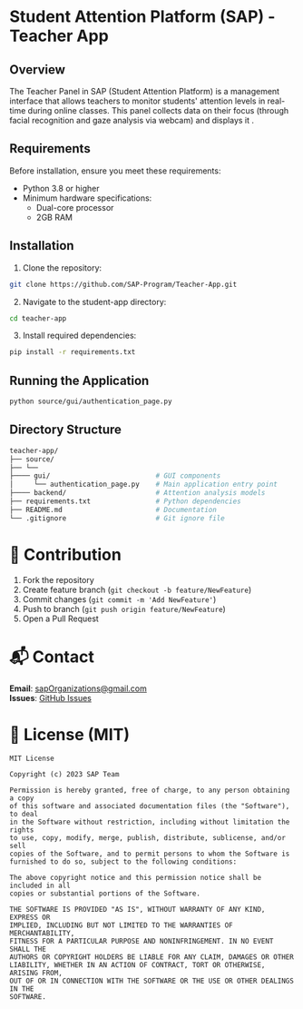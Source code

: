 # Student Attention Platform (SAP) - Teacher App

## Overview
The Teacher Panel in SAP (Student Attention Platform) is a management interface that allows teachers to monitor students' attention levels in real-time during online classes. This panel collects data on their focus (through facial recognition and gaze analysis via webcam) and displays it .

## Requirements
Before installation, ensure you meet these requirements:
- Python 3.8 or higher
- Minimum hardware specifications:
  - Dual-core processor
  - 2GB RAM

## Installation

1. Clone the repository:
```bash
git clone https://github.com/SAP-Program/Teacher-App.git
```
2. Navigate to the student-app directory:
```bash
cd teacher-app
```
3. Install required dependencies:
```bash
pip install -r requirements.txt
```

## Running the Application
```bash
python source/gui/authentication_page.py
```

## Directory Structure
```bash
teacher-app/
├── source/
├── └──
├──── gui/                          # GUI components
│     └── authentication_page.py    # Main application entry point
├──── backend/                      # Attention analysis models
├── requirements.txt                # Python dependencies
├── README.md                       # Documentation
└── .gitignore                      # Git ignore file
```

# 📝 Contribution  
1. Fork the repository  
2. Create feature branch (`git checkout -b feature/NewFeature`)  
3. Commit changes (`git commit -m 'Add NewFeature'`)  
4. Push to branch (`git push origin feature/NewFeature`)  
5. Open a Pull Request  

# 📬 Contact  
**Email**: sapOrganizations@gmail.com  
**Issues**: [GitHub Issues](https://github.com/SAP-Program/Teacher-App/issues)  

# 📜 License (MIT)  
```text
MIT License

Copyright (c) 2023 SAP Team

Permission is hereby granted, free of charge, to any person obtaining a copy
of this software and associated documentation files (the "Software"), to deal
in the Software without restriction, including without limitation the rights
to use, copy, modify, merge, publish, distribute, sublicense, and/or sell
copies of the Software, and to permit persons to whom the Software is
furnished to do so, subject to the following conditions:

The above copyright notice and this permission notice shall be included in all
copies or substantial portions of the Software.

THE SOFTWARE IS PROVIDED "AS IS", WITHOUT WARRANTY OF ANY KIND, EXPRESS OR
IMPLIED, INCLUDING BUT NOT LIMITED TO THE WARRANTIES OF MERCHANTABILITY,
FITNESS FOR A PARTICULAR PURPOSE AND NONINFRINGEMENT. IN NO EVENT SHALL THE
AUTHORS OR COPYRIGHT HOLDERS BE LIABLE FOR ANY CLAIM, DAMAGES OR OTHER
LIABILITY, WHETHER IN AN ACTION OF CONTRACT, TORT OR OTHERWISE, ARISING FROM,
OUT OF OR IN CONNECTION WITH THE SOFTWARE OR THE USE OR OTHER DEALINGS IN THE
SOFTWARE.
```